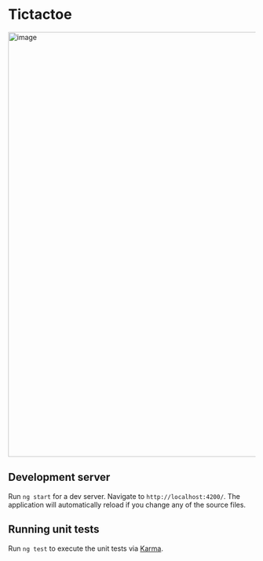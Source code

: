 # Tictactoe

<img width="865" alt="image" src="https://github.com/elenekiknadze/tictactoe/assets/138136238/0d2f8055-92a1-4869-879d-b1205049a842">


## Development server

Run `ng start` for a dev server. Navigate to `http://localhost:4200/`. The application will automatically reload if you change any of the source files.


## Running unit tests

Run `ng test` to execute the unit tests via [Karma](https://karma-runner.github.io).

